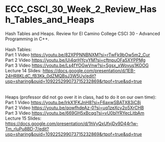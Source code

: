 # ECC_CSCI_30_Week_2_Review_Hash_Tables_and_Heaps
Hash Tables and Heaps. Review for El Camino College CSCI 30 - Advanced Programming in C++.
<br>
<br>
Hash Tables: <br>
Part 1 Video https://youtu.be/82XPPNNBNXM?si=rTwFk9bOw5m2_Cur <br>
Part 2 Video https://youtu.be/Ui4qrHYcyYM?si=cftnpuOFa5XYPPMg <br>
Part 3 Video https://youtu.be/Ls4fYOGwVnw?si=Sgsx_xWovus1KOOG <br>
Lecture 14 Slides: https://docs.google.com/presentation/d/1EB-24HR8KLdC_fB3Kk_0dZMQBsJ3W5Uy/edit?usp=sharing&ouid=109225299073715232869&rtpof=true&sd=true
<br>
<br>
<br>
Heaps (professor did not go over it in class, had to do it on our own time): <br>
Part 1 Video https://youtu.be/lrkX1FKJnH8?si=F6axwSBATX83iC8j <br>
Part 2 Video https://youtu.be/qowfhdeAz-0?si=uq1zeXcy2o5XrCHB <br>
Part 3 Video https://youtu.be/669GH5xBcqg?si=vU0blYRYecLjtbAm <br>
Lecture 15 Slides: https://docs.google.com/presentation/d/1hVyQxUfxjDv9D44r1w-Tm_rluPu8BD-7/edit?usp=sharing&ouid=109225299073715232869&rtpof=true&sd=true
